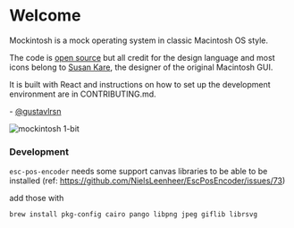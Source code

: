 # Welcome

Mockintosh is a mock operating system in classic Macintosh OS style.

The code is [open source](https://github.com/gustavlrsn/mockintosh) but all credit for the design language and most icons belong to [Susan Kare](https://twitter.com/SusanKare), the designer of the original Macintosh GUI.

It is built with React and instructions on how to set up the development environment are in CONTRIBUTING.md.

\- [@gustavlrsn](https://twitter.com/gustavlrsn)

![mockintosh 1-bit](https://mockintosh.com/mockintosh.png)

### Development

`esc-pos-encoder` needs some support canvas libraries to be able to be installed (ref: https://github.com/NielsLeenheer/EscPosEncoder/issues/73)

add those with

`brew install pkg-config cairo pango libpng jpeg giflib librsvg`
